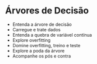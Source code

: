 # Árvores de Decisão

- Entenda a árvore de decisão
- Carregue e trate dados
- Entenda a quebra de variável contínua
- Explore overfitting
- Domine overfitting, treino e teste
- Explore a poda da árvore
- Acompanhe os pós e contra